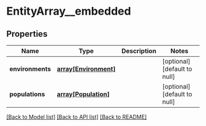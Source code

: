 # EntityArray__embedded

## Properties
Name | Type | Description | Notes
------------ | ------------- | ------------- | -------------
**environments** | [**array[Environment]**](Environment.md) |  | [optional] [default to null]
**populations** | [**array[Population]**](Population.md) |  | [optional] [default to null]

[[Back to Model list]](../README.md#documentation-for-models) [[Back to API list]](../README.md#documentation-for-api-endpoints) [[Back to README]](../README.md)


